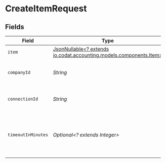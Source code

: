 # CreateItemRequest


## Fields

| Field                                                                                                 | Type                                                                                                  | Required                                                                                              | Description                                                                                           | Example                                                                                               |
| ----------------------------------------------------------------------------------------------------- | ----------------------------------------------------------------------------------------------------- | ----------------------------------------------------------------------------------------------------- | ----------------------------------------------------------------------------------------------------- | ----------------------------------------------------------------------------------------------------- |
| `item`                                                                                                | [JsonNullable<? extends io.codat.accounting.models.components.Item>](../../models/components/Item.md) | :heavy_minus_sign:                                                                                    | N/A                                                                                                   |                                                                                                       |
| `companyId`                                                                                           | *String*                                                                                              | :heavy_check_mark:                                                                                    | Unique identifier for a company.                                                                      | 8a210b68-6988-11ed-a1eb-0242ac120002                                                                  |
| `connectionId`                                                                                        | *String*                                                                                              | :heavy_check_mark:                                                                                    | Unique identifier for a connection.                                                                   | 2e9d2c44-f675-40ba-8049-353bfcb5e171                                                                  |
| `timeoutInMinutes`                                                                                    | *Optional<? extends Integer>*                                                                         | :heavy_minus_sign:                                                                                    | Time limit for the push operation to complete before it is timed out.                                 |                                                                                                       |